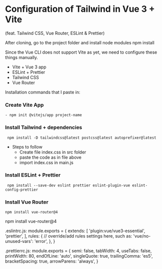 # Configuration of Tailwind in Vue 3 + Vite

(feat. Tailwind CSS, Vue Router, ESLint & Prettier)

After cloning, go to the project folder and install node modules npm install

Since the Vue CLI does not support Vite as yet, we need to configure these things manually.

- Vite + Vue 3 app
- ESLint + Prettier
- Tailwind CSS
- Vue Router

Installation commands that I paste in:

### Create Vite App

```
- npm init @vitejs/app project-name
```

### Install Tailwind + dependencies

```
 npm install -D tailwindcss@latest postcss@latest autoprefixer@latest

```

- Steps to follow
  - Create file index.css in src folder
  - paste the code as in file above
  - import index.css in main.js

### Install ESLint + Prettier

```
 npm install --save-dev eslint prettier eslint-plugin-vue eslint-config-prettier
```

### Install Vue Router

```
npm install vue-router@4
```

 npm install vue-router@4

.eslintrc.js:
module.exports = {
extends: [
'plugin:vue/vue3-essential',
'prettier',
],
rules: {
// override/add rules settings here, such as:
'vue/no-unused-vars': 'error',
},
}

.prettierrc.js:
module.exports = {
semi: false,
tabWidth: 4,
useTabs: false,
printWidth: 80,
endOfLine: 'auto',
singleQuote: true,
trailingComma: 'es5',
bracketSpacing: true,
arrowParens: 'always',
}
